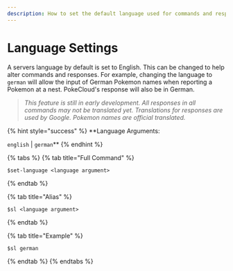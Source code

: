 ```yaml
---
description: How to set the default language used for commands and responses by PokeCloud.
---
```


# Language Settings

A servers language by default is set to English. This can be changed to help alter commands and responses. For example, changing the language to `german` will allow the input of German Pokemon names when reporting a Pokemon at a nest. PokeCloud's response will also be in German.

> _This feature is still in early development. All responses in all commands may not be translated yet. Translations for responses are used by Google. Pokemon names are official translated._

{% hint style="success" %}
**Language Arguments:  
  
`english` \| `german`**
{% endhint %}

{% tabs %}
{% tab title="Full Command" %}
```
$set-language <language argument>
```
{% endtab %}

{% tab title="Alias" %}
```text
$sl <language argument>
```
{% endtab %}

{% tab title="Example" %}
```text
$sl german
```
{% endtab %}
{% endtabs %}



